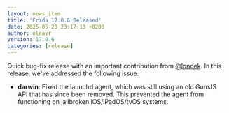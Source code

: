 ```yaml
---
layout: news_item
title: 'Frida 17.0.6 Released'
date: 2025-05-28 23:17:13 +0200
author: oleavr
version: 17.0.6
categories: [release]
---
```


Quick bug-fix release with an important contribution from [@londek][]. In this
release, we've addressed the following issue:

- **darwin**: Fixed the launchd agent, which was still using an old GumJS API
  that has since been removed. This prevented the agent from functioning on
  jailbroken iOS/iPadOS/tvOS systems.

[@londek]: https://github.com/londek
